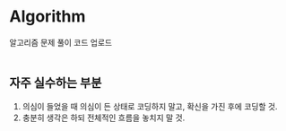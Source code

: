 # Algorithm
알고리즘 문제 풀이 코드 업로드
</br></br>
## 자주 실수하는 부분
<ol>
  <li>의심이 들었을 때 의심이 든 상태로 코딩하지 말고, 확신을 가진 후에 코딩할 것.</li>
  <li>충분히 생각은 하되 전체적인 흐름을 놓치지 말 것.</li>
</ol>
